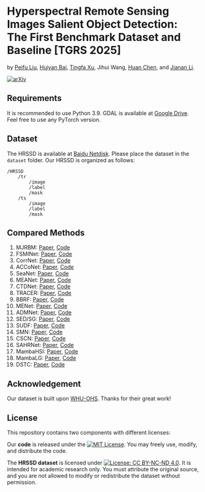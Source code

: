 # Hyperspectral Remote Sensing Images Salient Object Detection: The First Benchmark Dataset and Baseline [TGRS 2025]
by [Peifu Liu](https://scholar.google.com/citations?user=yrRXe-8AAAAJ&hl=zh-CN), [Huiyan Bai](https://scholar.google.com/citations?user=0hhBs5AAAAAJ&hl=zh-CN),  [Tingfa Xu](https://scholar.google.com/citations?user=vmDc8dwAAAAJ&hl=zh-CN), Jihui Wang, [Huan Chen](https://scholar.google.com/citations?user=1G6Mj24AAAAJ&hl=zh-CN), and [Jianan Li](https://scholar.google.com.hk/citations?user=sQ_nP0ZaMn0C&hl=zh-CN&oi=ao).

[![arXiv](https://img.shields.io/badge/📃-arXiv-ff69b4)](https://arxiv.org/abs/2504.02416)


## Requirements
It is recommended to use Python 3.9. GDAL is available at [Google Drive](https://drive.google.com/file/d/1aMd_2w3khxUrur91F6RqFqeQD9RX1HXt/view?usp=drive_link). Feel free to use any PyTorch version.

## Dataset
The HRSSD is available at [Baidu Netdisk](https://pan.baidu.com/s/1xLHHTYerPYmKAFSYGC1TQg?pwd=jeng). Please place the dataset in the `dataset` folder. 
Our HRSSD is organized as follows:
```
/HRSSD
    /tr
        /image
        /label
        /mask
    /ts
        /image
        /label
        /mask
```

## Compared Methods
1. MJRBM: [Paper](https://ieeexplore.ieee.org/document/9511336), [Code](https://github.com/wchao1213/ORSI-SOD)  
2. FSMINet: [Paper](https://ieeexplore.ieee.org/document/9739705), [Code](https://github.com/zxforchid/FSMINet)  
3. CorrNet: [Paper](https://ieeexplore.ieee.org/document/9690514), [Code](https://github.com/MathLee/CorrNet)  
4. ACCoNet: [Paper](https://ieeexplore.ieee.org/document/9756652), [Code](https://github.com/MathLee/ACCoNet)  
5. SeaNet: [Paper](https://ieeexplore.ieee.org/document/9690514), [Code](https://github.com/MathLee/SeaNet)  
6. MEANet: [Paper](https://www.sciencedirect.com/science/article/abs/pii/S0957417423022807), [Code](https://github.com/LiangBoCheng/MEANet)  
7. CTDNet: [Paper](https://dl.acm.org/doi/abs/10.1145/3474085.3475494), [Code](https://github.com/zhaozhirui/CTDNet)  
8. TRACER: [Paper](https://ojs.aaai.org/index.php/AAAI/article/view/21633), [Code](https://github.com/Karel911/TRACER)  
9. BBRF: [Paper](https://ieeexplore.ieee.org/document/10006743), [Code](https://github.com/iCVTEAM/BBRF-TIP)  
10. MENet: [Paper](https://ieeexplore.ieee.org/document/10204274), [Code](https://github.com/yiwangtz/MENet)  
11. ADMNet: [Paper](https://ieeexplore.ieee.org/document/10555313), [Code](https://github.com/Kunye-Shen/ADMNet)  
12. SED/SG: [Paper](https://ieeexplore.ieee.org/document/6738493), [Code](https://github.com/liangjiecn/Saliency2013)  
13. SUDF: [Paper](https://www.sciencedirect.com/science/article/pii/S1570870520307125), [Code](https://github.com/gqding/SUDF)  
14. SMN: [Paper](https://ieeexplore.ieee.org/document/10313066), [Code](https://github.com/laprf/SMN)
15. CSCN: [Paper](https://ieeexplore.ieee.org/abstract/document/10613611), [Code](https://github.com/HuiyanBai/CSCN)
16. SAHRNet: [Paper](https://www.sciencedirect.com/science/article/pii/S092427162400025X), [Code](https://github.com/tulilin/Multitask_NCA)
17. MambaHSI: [Paper](https://ieeexplore.ieee.org/document/10604894), [Code](https://github.com/li-yapeng/MambaHSI)
18. MambaLG: [Paper](https://ieeexplore.ieee.org/document/10812905), [Code](https://github.com/danfenghong/IEEE_TGRS_MambaLG)
19. DSTC: [Paper](https://link.springer.com/chapter/10.1007/978-3-031-72754-2_21), [Code](https://github.com/laprf/DSTC)

## Acknowledgement
Our dataset is built upon [WHU-OHS](https://github.com/zjjerica/WHU-OHS-Pytorch). Thanks for their great work!

## License
This repository contains two components with different licenses:

Our **code** is released under the [![MIT License](https://img.shields.io/badge/License-MIT-yellow.svg)](LICENSE). You may freely use, modify, and distribute the code.

The **HRSSD dataset** is licensed under [![License: CC BY-NC-ND 4.0](https://img.shields.io/badge/License-CC_BY--NC--ND_4.0-lightgrey.svg)](https://creativecommons.org/licenses/by-nc-nd/4.0/). It is intended for academic research only. You must attribute the original source, and you are not allowed to modify or redistribute the dataset without permission.